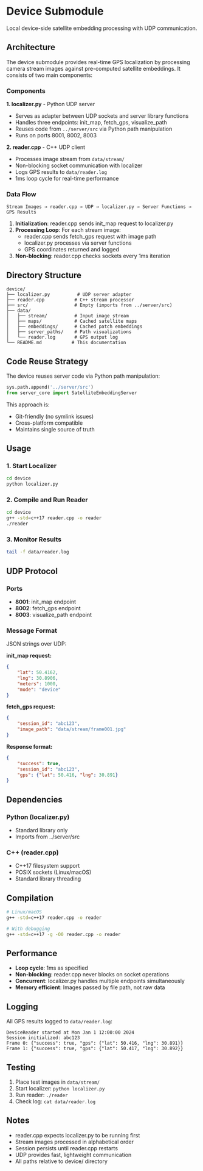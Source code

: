 # Device Submodule

Local device-side satellite embedding processing with UDP communication.

## Architecture

The device submodule provides real-time GPS localization by processing camera stream images against pre-computed satellite embeddings. It consists of two main components:

### Components

**1. localizer.py** - Python UDP server
- Serves as adapter between UDP sockets and server library functions
- Handles three endpoints: init_map, fetch_gps, visualize_path
- Reuses code from `../server/src` via Python path manipulation
- Runs on ports 8001, 8002, 8003

**2. reader.cpp** - C++ UDP client  
- Processes image stream from `data/stream/`
- Non-blocking socket communication with localizer
- Logs GPS results to `data/reader.log`
- 1ms loop cycle for real-time performance

### Data Flow

```
Stream Images → reader.cpp → UDP → localizer.py → Server Functions → GPS Results
```

1. **Initialization**: reader.cpp sends init_map request to localizer.py
2. **Processing Loop**: For each stream image:
   - reader.cpp sends fetch_gps request with image path
   - localizer.py processes via server functions
   - GPS coordinates returned and logged
3. **Non-blocking**: reader.cpp checks sockets every 1ms iteration

## Directory Structure

```
device/
├── localizer.py          # UDP server adapter
├── reader.cpp           # C++ stream processor
├── src/                 # Empty (imports from ../server/src)
├── data/
│   ├── stream/          # Input image stream
│   ├── maps/            # Cached satellite maps
│   ├── embeddings/      # Cached patch embeddings
│   ├── server_paths/    # Path visualizations
│   └── reader.log       # GPS output log
└── README.md           # This documentation
```

## Code Reuse Strategy

The device reuses server code via Python path manipulation:
```python
sys.path.append('../server/src')
from server_core import SatelliteEmbeddingServer
```

This approach is:
- Git-friendly (no symlink issues)
- Cross-platform compatible
- Maintains single source of truth

## Usage

### 1. Start Localizer
```bash
cd device
python localizer.py
```

### 2. Compile and Run Reader
```bash
cd device
g++ -std=c++17 reader.cpp -o reader
./reader
```

### 3. Monitor Results
```bash
tail -f data/reader.log
```

## UDP Protocol

### Ports
- **8001**: init_map endpoint
- **8002**: fetch_gps endpoint  
- **8003**: visualize_path endpoint

### Message Format
JSON strings over UDP:

**init_map request:**
```json
{
    "lat": 50.4162,
    "lng": 30.8906, 
    "meters": 1000,
    "mode": "device"
}
```

**fetch_gps request:**
```json
{
    "session_id": "abc123",
    "image_path": "data/stream/frame001.jpg"
}
```

**Response format:**
```json
{
    "success": true,
    "session_id": "abc123",
    "gps": {"lat": 50.416, "lng": 30.891}
}
```

## Dependencies

### Python (localizer.py)
- Standard library only
- Imports from ../server/src

### C++ (reader.cpp)
- C++17 filesystem support
- POSIX sockets (Linux/macOS)
- Standard library threading

## Compilation

```bash
# Linux/macOS
g++ -std=c++17 reader.cpp -o reader

# With debugging
g++ -std=c++17 -g -O0 reader.cpp -o reader
```

## Performance

- **Loop cycle**: 1ms as specified
- **Non-blocking**: reader.cpp never blocks on socket operations
- **Concurrent**: localizer.py handles multiple endpoints simultaneously
- **Memory efficient**: Images passed by file path, not raw data

## Logging

All GPS results logged to `data/reader.log`:
```
DeviceReader started at Mon Jan 1 12:00:00 2024
Session initialized: abc123
Frame 0: {"success": true, "gps": {"lat": 50.416, "lng": 30.891}}
Frame 1: {"success": true, "gps": {"lat": 50.417, "lng": 30.892}}
```

## Testing

1. Place test images in `data/stream/`
2. Start localizer: `python localizer.py`
3. Run reader: `./reader` 
4. Check log: `cat data/reader.log`

## Notes

- reader.cpp expects localizer.py to be running first
- Stream images processed in alphabetical order
- Session persists until reader.cpp restarts
- UDP provides fast, lightweight communication
- All paths relative to device/ directory